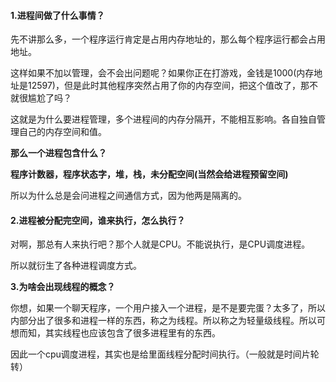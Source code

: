 #### 1.进程间做了什么事情？

先不讲那么多，一个程序运行肯定是占用内存地址的，那么每个程序运行都会占用地址。

这样如果不加以管理，会不会出问题呢？如果你正在打游戏，金钱是1000(内存地址是12597)，但是此时其他程序突然占用了你的内存空间，把这个值改了，那不就很尴尬了吗？

这就是为什么要进程管理，多个进程间的内存分隔开，不能相互影响。各自独自管理自己的内存空间和值。

**那么一个进程包含什么？**

**程序计数器，程序状态字，堆，栈，未分配空间(当然会给进程预留空间)**

所以为什么总是会问进程之间通信方式，因为他两是隔离的。

#### 2.进程被分配完空间，谁来执行，怎么执行？

对啊，那总有人来执行吧？那个人就是CPU。不能说执行，是CPU调度进程。

所以就衍生了各种进程调度方式。

**3.为啥会出现线程的概念？**

你想，如果一个聊天程序，一个用户接入一个进程，是不是要完蛋？太多了，所以内部分出了很多和进程一样的东西，称之为线程。所以称之为轻量级线程。所以可想而知，其实线程也应该包含了很多进程里有的东西。

因此一个cpu调度进程，其实也是给里面线程分配时间执行。（一般就是时间片轮转）

